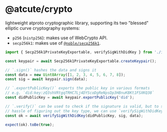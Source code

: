 # @atcute/crypto

lightweight atproto cryptographic library, supporting its two "blessed" elliptic curve cryptography
systems:

- `p256` (`nistp256`): makes use of WebCrypto API.
- `secp256k1`: makes use of [`@noble/secp256k1`][noble-secp256k1].

[noble-secp256k1]: https://github.com/paulmillr/noble-secp256k1

```ts
import { Secp256k1PrivateKeyExportable, verifySigWithDidKey } from './index.js';

const keypair = await Secp256k1PrivateKeyExportable.createKeypair();

// `.sign()` hashes the data and signs it
const data = new Uint8Array([1, 2, 3, 4, 5, 6, 7, 8]);
const sig = await keypair.sign(data);

// `.exportPublicKey()` exports the public key in various formats
// e.g. `did:key:zQ3shVRtgqTRHC7Lj4DYScoDgReNpsDp3HBnuKBKt1FSXKQ38`
const didPublicKey = await keypair.exportPublicKey('did');

// `.verify()` can be used to check if the signature is valid, but to save the
// hassle of figuring out the key type, we can use `verifySigWithDidKey()`
const ok = await verifySigWithDidKey(didPublicKey, sig, data);

expect(ok).toBe(true);
```
